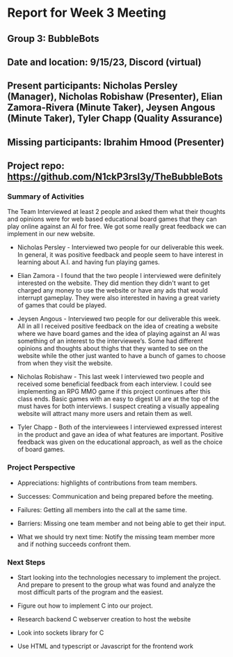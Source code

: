 # Report for Week 3 Meeting
## Group 3: BubbleBots
## Date and location: 9/15/23, Discord (virtual)
## Present participants: Nicholas Persley (Manager), Nicholas Robishaw (Presenter), Elian Zamora-Rivera (Minute Taker), Jeysen Angous (Minute Taker), Tyler Chapp (Quality Assurance)
## Missing participants: Ibrahim Hmood (Presenter)
## Project repo: https://github.com/N1ckP3rsl3y/TheBubbleBots


### Summary of Activities
The Team Interviewed at least 2 people and asked them what their thoughts and opinions were for web based educational board games that they can play online against an AI for free. We got some really great feedback we can implement in our new website.

- Nicholas Persley - Interviewed two people for our deliverable this week. In general, it was positive feedback and people seem to have interest in learning about A.I. and having fun playing games.

- Elian Zamora - I found that the two people I interviewed were definitely interested on the website. They did mention they didn't want to get charged any money to use the website or have any ads that would interrupt gameplay. They were also interested in having a great variety of games that could be played.

- Jeysen Angous - Interviewed two people for our deliverable this week. All in all I received positive feedback on the idea of creating a website where we have board games and the idea of playing against an AI was something of an interest to the interviewee’s. Some had different opinions and thoughts about thighs that they wanted to see on the website while the other just wanted to have a bunch of games to choose from when they visit the website.

- Nicholas Robishaw - This last week I interviewed two people and received some beneficial feedback from each interview. I could see implementing an RPG MMO game if this project continues after this class ends. Basic games with an easy to digest UI are at the top of the must haves for both interviews. I suspect creating a visually appealing website will attract many more users and retain them as well.

- Tyler Chapp - Both of the interviewees I interviewed expressed interest in the product and gave an idea of what features are important. Positive feedback was given on the educational approach, as well as the choice of board games. 

### Project Perspective
- Appreciations: highlights of contributions from team members.

- Successes: Communication and being prepared before the meeting.

- Failures: Getting all members into the call at the same time.

- Barriers: Missing one team member and not being able to get their input.

- What we should try next time: Notify the missing team member more and if nothing succeeds confront them.

### Next Steps
- Start looking into the technologies necessary to implement the project. And prepare to present to the group what was found and analyze the most difficult parts of the program and the easiest.

- Figure out how to implement C into our project.

- Research backend C webserver creation to host the website

- Look into sockets library for C

- Use HTML and typescript or Javascript for the frontend work
